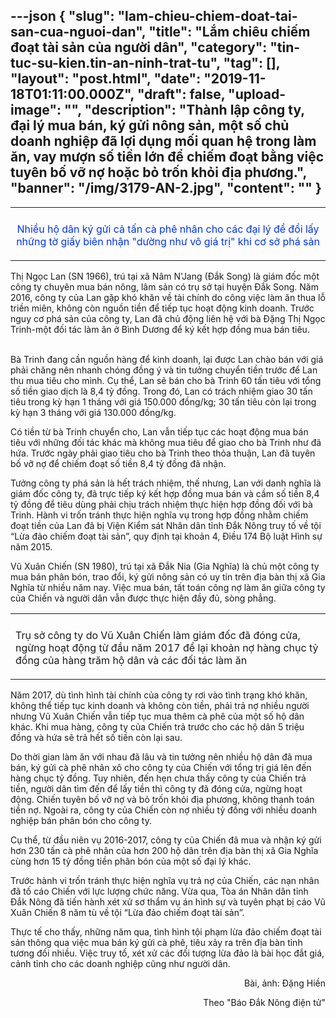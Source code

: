 ---json
{
    "slug": "lam-chieu-chiem-doat-tai-san-cua-nguoi-dan",
    "title": "Lắm chiêu chiếm đoạt tài sản của người dân",
    "category": "tin-tuc-su-kien.tin-an-ninh-trat-tu",
    "tag": [],
    "layout": "post.html",
    "date": "2019-11-18T01:11:00.000Z",
    "draft": false,
    "upload-image": "",
    "description": "Thành lập công ty, đại lý mua bán, ký gửi nông sản, một số chủ doanh nghiệp đã lợi dụng mối quan hệ trong làm ăn, vay mượn số tiền lớn để chiếm đoạt bằng việc tuyên bố vỡ nợ hoặc bỏ trốn khỏi địa phương.",
    "banner": "/img/3179-AN-2.jpg",
    "__content__": ""
}
---
<table align="center">
	<tbody>
		<tr>
			<td><img alt="" src="http://www.baodaknong.org.vn/database/image/2019/11/15/3179-AN-3.jpg" /></td>
		</tr>
		<tr>
			<td>
			<p style="text-align:center"><span style="color:#0033ff">Nhiều hộ d&acirc;n k&yacute; gửi cả tấn c&agrave; ph&ecirc; nh&acirc;n cho c&aacute;c đại l&yacute; để đổi lấy những tờ giấy bi&ecirc;n nhận &quot;dường như v&ocirc; gi&aacute; trị&quot; khi cơ sở ph&aacute; sản</span></p>
			</td>
		</tr>
	</tbody>
</table>

<p>Thị Ngọc Lan (SN 1966), tr&uacute; tại x&atilde; N&acirc;m N&#39;Jang (Đắk Song) l&agrave; gi&aacute;m đốc một c&ocirc;ng ty chuy&ecirc;n mua b&aacute;n n&ocirc;ng, l&acirc;m sản c&oacute; trụ sở tại huyện Đắk Song. Năm 2016, c&ocirc;ng ty của Lan gặp kh&oacute; khăn về t&agrave;i ch&iacute;nh do c&ocirc;ng việc l&agrave;m ăn thua lỗ triền mi&ecirc;n, kh&ocirc;ng c&ograve;n nguồn tiền để tiếp tục hoạt động kinh doanh. Trước nguy cơ ph&aacute; sản của c&ocirc;ng ty, Lan đ&atilde; chủ động li&ecirc;n hệ với b&agrave; Đặng Thị Ngọc Trinh-một đối t&aacute;c l&agrave;m ăn ở B&igrave;nh Dương để k&yacute; kết hợp đồng mua b&aacute;n ti&ecirc;u.<br />
&nbsp;</p>

<p>B&agrave; Trinh đang cần nguồn h&agrave;ng để kinh doanh, lại được Lan ch&agrave;o b&aacute;n với gi&aacute; phải chăng n&ecirc;n nhanh ch&oacute;ng đồng &yacute; v&agrave; tin tưởng chuyển tiền trước để Lan thu mua ti&ecirc;u cho m&igrave;nh. Cụ thể, Lan sẽ b&aacute;n cho b&agrave; Trinh 60 tấn ti&ecirc;u với tổng số tiền giao dịch l&agrave; 8,4 tỷ đồng. Trong đ&oacute;, Lan c&oacute; tr&aacute;ch nhiệm giao 30 tấn ti&ecirc;u trong kỳ hạn 1 th&aacute;ng với gi&aacute; 150.000 đồng/kg; 30 tấn ti&ecirc;u c&ograve;n lại trong kỳ hạn 3 th&aacute;ng với gi&aacute; 130.000 đồng/kg.</p>

<p>C&oacute; tiền từ b&agrave; Trinh chuyển cho, Lan vẫn tiếp tục c&aacute;c hoạt động mua b&aacute;n ti&ecirc;u với những đối t&aacute;c kh&aacute;c m&agrave; kh&ocirc;ng mua ti&ecirc;u để giao cho b&agrave; Trinh như đ&atilde; hứa. Trước ng&agrave;y phải giao ti&ecirc;u cho b&agrave; Trinh theo thỏa thuận, Lan đ&atilde; tuy&ecirc;n bố vỡ nợ để chiếm đoạt số tiền 8,4 tỷ đồng đ&atilde; nhận.</p>

<p>Tưởng c&ocirc;ng ty ph&aacute; sản l&agrave; hết tr&aacute;ch nhiệm, thế nhưng, Lan với danh nghĩa l&agrave; gi&aacute;m đốc c&ocirc;ng ty, đ&atilde; trực tiếp k&yacute; kết hợp đồng mua b&aacute;n v&agrave; cầm số tiền 8,4 tỷ đồng để ti&ecirc;u d&ugrave;ng phải chịu tr&aacute;ch nhiệm thực hiện hợp đồng đối với b&agrave; Trinh. H&agrave;nh vi trốn tr&aacute;nh thực hiện nghĩa vụ trong hợp đồng nhằm chiếm đoạt tiền của Lan đ&atilde; bị Viện Kiểm s&aacute;t Nh&acirc;n d&acirc;n tỉnh Đắk N&ocirc;ng truy tố về tội &ldquo;Lừa đảo chiếm đoạt t&agrave;i sản&rdquo;, quy định tại khoản 4, Điều 174 Bộ luật H&igrave;nh sự năm 2015.</p>

<p>Vũ Xu&acirc;n Chiến (SN 1980), tr&uacute; tại x&atilde; Đắk Nia (Gia Nghĩa) l&agrave; chủ một c&ocirc;ng ty mua b&aacute;n ph&acirc;n b&oacute;n, trao đổi, k&yacute; gửi n&ocirc;ng sản c&oacute; uy t&iacute;n tr&ecirc;n địa b&agrave;n thị x&atilde; Gia Nghĩa từ nhiều năm nay. Việc mua b&aacute;n, tất to&aacute;n c&ocirc;ng nợ l&agrave;m ăn giữa c&ocirc;ng ty của Chiến v&agrave; người d&acirc;n vẫn được thực hiện đầy đủ, s&ograve;ng phẳng.</p>

<table align="center">
	<tbody>
		<tr>
			<td><img alt="" src="http://www.baodaknong.org.vn/database/image/2019/11/15/3179-AN-2.jpg" /></td>
		</tr>
		<tr>
			<td>
			<p>Trụ sở c&ocirc;ng ty do Vũ Xu&acirc;n Chiến l&agrave;m gi&aacute;m đốc đ&atilde; đ&oacute;ng cửa, ngừng hoạt động từ đầu năm 2017 để lại khoản nợ h&agrave;ng chục tỷ đồng của h&agrave;ng trăm hộ d&acirc;n v&agrave; c&aacute;c đối t&aacute;c l&agrave;m ăn</p>
			</td>
		</tr>
	</tbody>
</table>

<p>Năm 2017, d&ugrave; t&igrave;nh h&igrave;nh t&agrave;i ch&iacute;nh của c&ocirc;ng ty rơi v&agrave;o t&igrave;nh trạng kh&oacute; khăn, kh&ocirc;ng thể tiếp tục kinh doanh v&agrave; kh&ocirc;ng c&ograve;n tiền, phải trả nợ nhiều người nhưng Vũ Xu&acirc;n Chiến vẫn tiếp tục mua th&ecirc;m c&agrave; ph&ecirc; của một số hộ d&acirc;n kh&aacute;c. Khi mua h&agrave;ng, c&ocirc;ng ty của Chiến trả trước cho c&aacute;c hộ d&acirc;n 5 triệu đồng v&agrave; hứa sẽ trả hết số tiền c&ograve;n lại sau.</p>

<p>Do thời gian l&agrave;m ăn với nhau đ&atilde; l&acirc;u v&agrave; tin tưởng n&ecirc;n nhiều hộ d&acirc;n đ&atilde; mua b&aacute;n, k&yacute; gửi c&agrave; ph&ecirc; nh&acirc;n x&ocirc; cho c&ocirc;ng ty của Chiến với tổng trị gi&aacute; l&ecirc;n đến h&agrave;ng chục tỷ đồng. Tuy nhi&ecirc;n, đến hẹn chưa thấy c&ocirc;ng ty của Chiến trả tiền, người d&acirc;n t&igrave;m đến để lấy tiền th&igrave; c&ocirc;ng ty đ&atilde; đ&oacute;ng cửa, ngừng hoạt động. Chiến tuy&ecirc;n bố vỡ nợ v&agrave; bỏ trốn khỏi địa phương, kh&ocirc;ng thanh to&aacute;n tiền nợ. Ngo&agrave;i ra, c&ocirc;ng ty của Chiến c&ograve;n nợ nhiều tỷ đồng với nhiều doanh nghiệp b&aacute;n ph&acirc;n b&oacute;n cho c&ocirc;ng ty.</p>

<p>Cụ thể, từ đầu ni&ecirc;n vụ 2016-2017, c&ocirc;ng ty của Chiến đ&atilde; mua v&agrave; nhận k&yacute; gửi hơn 230 tấn c&agrave; ph&ecirc; nh&acirc;n của hơn 200 hộ d&acirc;n tr&ecirc;n địa b&agrave;n thị x&atilde; Gia Nghĩa c&ugrave;ng hơn 15 tỷ đồng tiền ph&acirc;n b&oacute;n của một số đại l&yacute; kh&aacute;c.</p>

<p>Trước h&agrave;nh vi trốn tr&aacute;nh thực hiện nghĩa vụ trả nợ của Chiến, c&aacute;c nạn nh&acirc;n đ&atilde; tố c&aacute;o Chiến với lực lượng chức năng. Vừa qua, T&ograve;a &aacute;n Nh&acirc;n d&acirc;n tỉnh Đắk N&ocirc;ng đ&atilde; tiến h&agrave;nh x&eacute;t xử sơ thẩm vụ &aacute;n h&igrave;nh sự v&agrave; tuy&ecirc;n phạt bị c&aacute;o Vũ Xu&acirc;n Chiến 8 năm t&ugrave; về tội &ldquo;Lừa đảo chiếm đoạt t&agrave;i sản&rdquo;.</p>

<p>Thực tế cho thấy, những năm qua, t&igrave;nh h&igrave;nh tội phạm lừa đảo chiếm đoạt t&agrave;i sản th&ocirc;ng qua việc mua b&aacute;n k&yacute; gửi c&agrave; ph&ecirc;, ti&ecirc;u xảy ra tr&ecirc;n địa b&agrave;n tỉnh tương đối nhiều. Việc truy tố, x&eacute;t xử c&aacute;c đối tượng lừa đảo l&agrave; b&agrave;i học đắt gi&aacute;, cảnh tỉnh cho c&aacute;c doanh nghiệp cũng như người d&acirc;n.</p>

<p style="text-align:right">B&agrave;i, ảnh: Đặng Hiền</p>

<p style="text-align:right">Theo &quot;B&aacute;o Đắk N&ocirc;ng điện tử&quot;</p>
